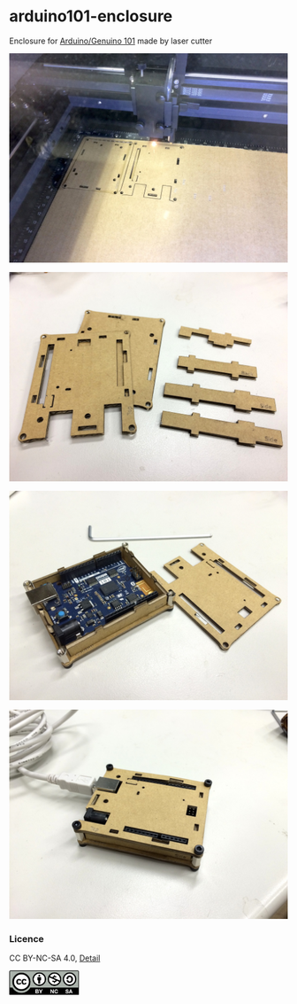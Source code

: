 # arduino101-enclosure
Enclosure for [Arduino/Genuino 101](https://www.arduino.cc/en/Main/ArduinoBoard101) made by laser cutter

![Cutting by Laser](./img/IMG_0313.jpg)

![Cutted Cardboard](./img/IMG_0315.jpg)

![Half Assembling](./img/IMG_0316.jpg)

![Full Assembling](./img/IMG_0318.jpg)
### Licence
CC BY-NC-SA 4.0, [Detail](https://creativecommons.org/licenses/by-nc-sa/4.0/)

<img src="./by-nc-sa.png" width="25%">
